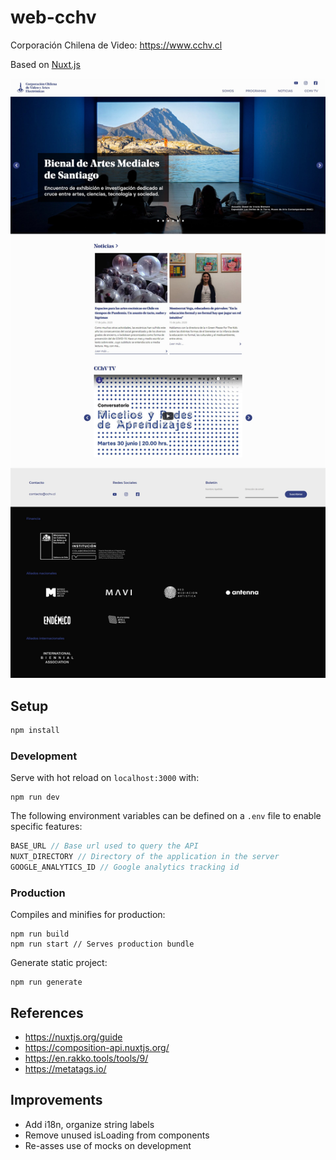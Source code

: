 # web-cchv

Corporación Chilena de Video: https://www.cchv.cl

Based on [Nuxt.js](https://nuxtjs.org/)

![Web Corporación Chilena de Video](web-cchv.jpg)

## Setup

```bash
npm install
```

### Development

Serve with hot reload on `localhost:3000` with:

```
npm run dev
```

The following environment variables can be defined on a `.env` file to enable specific features:

```javascript
BASE_URL // Base url used to query the API
NUXT_DIRECTORY // Directory of the application in the server
GOOGLE_ANALYTICS_ID // Google analytics tracking id
```

### Production

Compiles and minifies for production:

```
npm run build
npm run start // Serves production bundle
```

Generate static project:

```
npm run generate
```

## References

- https://nuxtjs.org/guide
- https://composition-api.nuxtjs.org/
- https://en.rakko.tools/tools/9/
- https://metatags.io/

## Improvements

- Add i18n, organize string labels
- Remove unused isLoading from components
- Re-asses use of mocks on development
